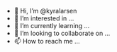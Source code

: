 - 👋 Hi, I’m @kyralarsen
- 👀 I’m interested in ...
- 🌱 I’m currently learning ...
- 💞️ I’m looking to collaborate on ...
- 📫 How to reach me ...

<!---
kyralarsen/kyralarsen is a ✨ special ✨ repository because its `README.md` (this file) appears on your GitHub profile.
You can click the Preview link to take a look at your changes.
--->
